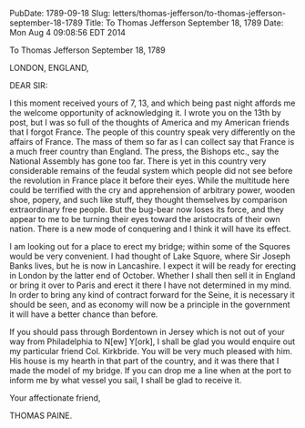 PubDate: 1789-09-18
Slug: letters/thomas-jefferson/to-thomas-jefferson-september-18-1789
Title: To Thomas Jefferson September 18, 1789
Date: Mon Aug  4 09:08:56 EDT 2014

   To Thomas Jefferson September 18, 1789

   LONDON, ENGLAND,

   DEAR SIR:

   I this moment received yours of 7, 13, and which being past night affords
   me the welcome opportunity of acknowledging it. I wrote you on the 13th by
   post, but I was so full of the thoughts of America and my American friends
   that I forgot France. The people of this country speak very differently on
   the affairs of France. The mass of them so far as I can collect say that
   France is a much freer country than England. The press, the Bishops etc.,
   say the National Assembly has gone too far. There is yet in this country
   very considerable remains of the feudal system which people did not see
   before the revolution in France place it before their eyes. While the
   multitude here could be terrified with the cry and apprehension of
   arbitrary power, wooden shoe, popery, and such like stuff, they thought
   themselves by comparison extraordinary free people. But the bug-bear now
   loses its force, and they appear to me to be turning their eyes toward the
   aristocrats of their own nation. There is a new mode of conquering and I
   think it will have its effect.

   I am looking out for a place to erect my bridge; within some of the
   Squores would be very convenient. I had thought of Lake Squore, where Sir
   Joseph Banks lives, but he is now in Lancashire. I expect it will be ready
   for erecting in London by the latter end of October. Whether I shall then
   sell it in England or bring it over to Paris and erect it there I have not
   determined in my mind. In order to bring any kind of contract forward for
   the Seine, it is necessary it should be seen, and as economy will now be a
   principle in the government it will have a better chance than before.

   If you should pass through Bordentown in Jersey which is not out of your
   way from Philadelphia to N[ew] Y[ork], I shall be glad you would enquire
   out my particular friend Col. Kirkbride. You will be very much pleased
   with him. His house is my hearth in that part of the country, and it was
   there that I made the model of my bridge. If you can drop me a line when
   at the port to inform me by what vessel you sail, I shall be glad to
   receive it.

   Your affectionate friend,

   THOMAS PAINE.
